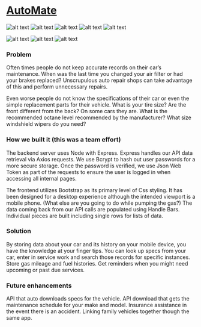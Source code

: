 # [AutoMate](https://autoproject2.herokuapp.com/)
![alt text](https://img.shields.io/badge/uses-Node-brightgreen.svg) ![alt text](https://img.shields.io/badge/uses-MySql-brightgreen.svg) ![alt text](https://img.shields.io/badge/uses-Express-brightgreen.svg) ![alt text](https://img.shields.io/badge/uses-Axios-brightgreen.svg) ![alt text](https://img.shields.io/badge/uses-bcrypt-brightgreen.svg) 

![alt text](https://img.shields.io/badge/uses-Handlebars-blue.svg)  ![alt text](https://img.shields.io/badge/uses-Bootstrap-blue.svg)  ![alt text](https://img.shields.io/badge/uses-jQuery-blue.svg) 

### Problem

Often times people do not keep accurate records on their car’s maintenance. When was the last time you changed your air filter or had your brakes replaced? Unscrupulous auto repair shops can take advantage of this and perform unnecessary repairs.

Even worse people do not know the specifications of their car or even the simple replacement parts for their vehicle. What is your tire size? Are the front different from the back? On some cars they are. What is the recommended octane level recommended by the manufacturer? What size windshield wipers do you need?
 
### How we built it (this was a team effort)
The backend server uses Node with Express. Express handles our API data retrieval via Axios requests. We use Bcrypt to hash out user passwords for a more secure storage. Once the password is verified, we use Json Web Token as part of the requests to ensure the user is logged in when accessing all internal pages.

The frontend utilizes Bootstrap as its primary level of Css styling. It has been designed for a desktop experience although the intended viewport is a mobile phone. (What else are you going to do while pumping the gas?) The data coming back from our API calls are populated using Handle Bars. Individual pieces are built including single rows for lists of data.

### Solution
By storing data about your car and its history on your mobile device,  you have the knowledge at your finger tips. You can look up specs from your car, enter in service work and search those records for specific instances. Store gas mileage and fuel histories. Get reminders when you might need upcoming or past due services.


### Future enhancements
API that auto downloads specs for the vehicle. API download that gets the maintenance schedule for your make and model. Insurance assistance in the event there is an accident. Linking family vehicles together though the same app.
